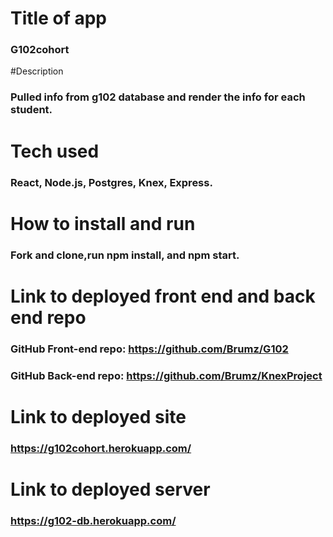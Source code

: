 # Title of app

### G102cohort

#Description

### Pulled info from g102 database and render the info for each student.

# Tech used

### React, Node.js, Postgres, Knex, Express.

# How to install and run

### Fork and clone,run npm install, and npm start.

# Link to deployed front end and back end repo

### GitHub Front-end repo: https://github.com/Brumz/G102

### GitHub Back-end repo: https://github.com/Brumz/KnexProject

# Link to deployed site

### https://g102cohort.herokuapp.com/

# Link to deployed server

### https://g102-db.herokuapp.com/
